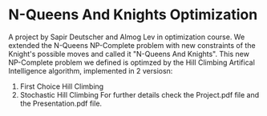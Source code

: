 # N-Queens And Knights Optimization
A project by Sapir Deutscher and Almog Lev in optimization course.
We extended the N-Queens NP-Complete problem with new constraints of the Knight's possible moves and called it "N-Queens And Knights".
This new NP-Complete problem we defined is optimzed by the Hill Climbing Artifical Intelligence algorithm, implemented in 2 versiosn:
1. First Choice Hill Climbing
2. Stochastic Hill Climbing
For further details check the Project.pdf file and the Presentation.pdf file.
